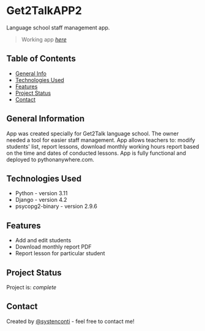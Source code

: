 # Get2TalkAPP2
Language school staff management app.
> Working app [_here_](http://systenconti.pythonanywhere.com)

## Table of Contents
* [General Info](#general-information)
* [Technologies Used](#technologies-used)
* [Features](#features)
* [Project Status](#project-status)
* [Contact](#contact)


## General Information
App was created specially for Get2Talk language school. The owner needed a tool for
easier staff management. App allows teachers to: modify students' list, report lessons, download
monthly working hours report based on the time and dates of conducted lessons. App is
fully functional and deployed to pythonanywhere.com.


## Technologies Used
- Python - version 3.11
- Django - version 4.2
- psycopg2-binary - version 2.9.6


## Features
- Add and edit students
- Download monthly report PDF
- Report lesson for particular student


## Project Status
Project is: _complete_ 


## Contact
Created by [@systenconti](https://github.com/systenconti) - feel free to contact me!
